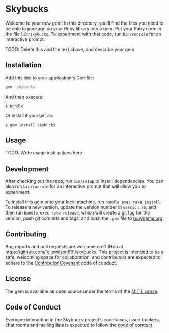 # Skybucks

Welcome to your new gem! In this directory, you'll find the files you need to be able to package up your Ruby library into a gem. Put your Ruby code in the file `lib/skybucks`. To experiment with that code, run `bin/console` for an interactive prompt.

TODO: Delete this and the text above, and describe your gem

## Installation

Add this line to your application's Gemfile:

```ruby
gem 'skybucks'
```

And then execute:

    $ bundle

Or install it yourself as:

    $ gem install skybucks

## Usage

TODO: Write usage instructions here

## Development

After checking out the repo, run `bin/setup` to install dependencies. You can also run `bin/console` for an interactive prompt that will allow you to experiment.

To install this gem onto your local machine, run `bundle exec rake install`. To release a new version, update the version number in `version.rb`, and then run `bundle exec rake release`, which will create a git tag for the version, push git commits and tags, and push the `.gem` file to [rubygems.org](https://rubygems.org).

## Contributing

Bug reports and pull requests are welcome on GitHub at https://github.com/'ellewilson96'/skybucks. This project is intended to be a safe, welcoming space for collaboration, and contributors are expected to adhere to the [Contributor Covenant](http://contributor-covenant.org) code of conduct.

## License

The gem is available as open source under the terms of the [MIT License](https://opensource.org/licenses/MIT).

## Code of Conduct

Everyone interacting in the Skybucks project’s codebases, issue trackers, chat rooms and mailing lists is expected to follow the [code of conduct](https://github.com/'ellewilson96'/skybucks/blob/master/CODE_OF_CONDUCT.md).
